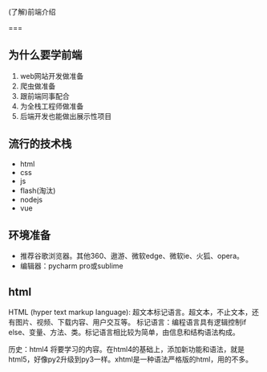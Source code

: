 (了解)前端介绍

===
## 为什么要学前端
1. web网站开发做准备
2. 爬虫做准备
3. 跟前端同事配合
4. 为全栈工程师做准备
5. 后端开发也能做出展示性项目


## 流行的技术栈
- html
- css
- js
- flash(淘汰)
- nodejs
- vue


## 环境准备
- 推荐谷歌浏览器。其他360、遨游、微软edge、微软ie、火狐、opera。
- 编辑器：pycharm pro或sublime


## html
HTML (hyper text markup language): 超文本标记语言。超文本，不止文本，还有图片、视频、下载内容、用户交互等。
标记语言：编程语言具有逻辑控制if else、变量、方法、类。标记语言相比较为简单，由信息和结构语法构成。

历史：html4 将要学习的内容。在html4的基础上，添加新功能和语法，就是html5，好像py2升级到py3一样。xhtml是一种语法严格版的html，用的不多。





